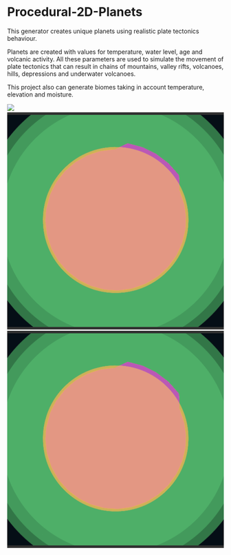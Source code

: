 # Procedural-2D-Planets

This generator creates unique planets using realistic plate tectonics behaviour. 

Planets are created with values for temperature, water level, age and volcanic activity. All these parameters are used to simulate the movement of plate tectonics that can result in chains of mountains, valley rifts, volcanoes, hills, depressions and underwater volcanoes.

This project also can generate biomes taking in account temperature, elevation and moisture.

![](sample01.gif)
![](sample02.gif)
![](sample03.gif)
